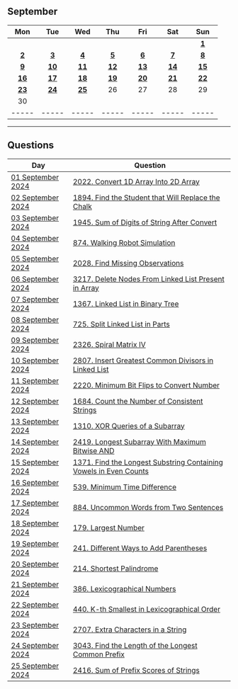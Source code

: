 September
---
| Mon | Tue | Wed | Thu | Fri | Sat | Sun |
| :---: | :---: | :---: | :---: | :---: | :---: | :---: |
|     |     |     |     |     |     | [**1**](01) |
| [**2**](02) | [**3**](03) | [**4**](04) | [**5**](05) | [**6**](06) | [**7**](07) | [**8**](08) |
| [**9**](09) | [**10**](10) | [**11**](11) | [**12**](12) | [**13**](13) | [**14**](14) | [**15**](15) |
| [**16**](16) | [**17**](17) | [**18**](18) | [**19**](19) | [**20**](20) | [**21**](21) | [**22**](22) |
| [**23**](23) | [**24**](24) | [**25**](25) | 26  | 27  | 28  | 29  |
| 30  |     |     |     |     |     |     |
| ----- | ----- | ----- | ----- | ----- | ----- | ----- |

---

Questions
---
| Day | Question |
| --- | --- |
| [01 September 2024](01) | [2022. Convert 1D Array Into 2D Array](https://leetcode.com/problems/convert-1d-array-into-2d-array) |
| [02 September 2024](02) | [1894. Find the Student that Will Replace the Chalk](https://leetcode.com/problems/find-the-student-that-will-replace-the-chalk) |
| [03 September 2024](03) | [1945. Sum of Digits of String After Convert](https://leetcode.com/problems/sum-of-digits-of-string-after-convert) |
| [04 September 2024](04) | [874. Walking Robot Simulation](https://leetcode.com/problems/walking-robot-simulation) |
| [05 September 2024](05) | [2028. Find Missing Observations](https://leetcode.com/problems/find-missing-observations) |
| [06 September 2024](06) | [3217. Delete Nodes From Linked List Present in Array](https://leetcode.com/problems/delete-nodes-from-linked-list-present-in-array) |
| [07 September 2024](07) | [1367. Linked List in Binary Tree](https://leetcode.com/problems/linked-list-in-binary-tree) |
| [08 September 2024](08) | [725. Split Linked List in Parts](https://leetcode.com/problems/split-linked-list-in-parts) |
| [09 September 2024](09) | [2326. Spiral Matrix IV](https://leetcode.com/problems/spiral-matrix-iv) |
| [10 September 2024](10) | [2807. Insert Greatest Common Divisors in Linked List](https://leetcode.com/problems/insert-greatest-common-divisors-in-linked-list) |
| [11 September 2024](11) | [2220. Minimum Bit Flips to Convert Number](https://leetcode.com/problems/minimum-bit-flips-to-convert-number) |
| [12 September 2024](12) | [1684. Count the Number of Consistent Strings](https://leetcode.com/problems/count-the-number-of-consistent-strings) |
| [13 September 2024](13) | [1310. XOR Queries of a Subarray](https://leetcode.com/problems/xor-queries-of-a-subarray) |
| [14 September 2024](14) | [2419. Longest Subarray With Maximum Bitwise AND](https://leetcode.com/problems/longest-subarray-with-maximum-bitwise-and) |
| [15 September 2024](15) | [1371. Find the Longest Substring Containing Vowels in Even Counts](https://leetcode.com/problems/find-the-longest-substring-containing-vowels-in-even-counts) |
| [16 September 2024](16) | [539. Minimum Time Difference](https://leetcode.com/problems/minimum-time-difference) |
| [17 September 2024](17) | [884. Uncommon Words from Two Sentences](https://leetcode.com/problems/uncommon-words-from-two-sentences) |
| [18 September 2024](18) | [179. Largest Number](https://leetcode.com/problems/largest-number) |
| [19 September 2024](19) | [241. Different Ways to Add Parentheses](https://leetcode.com/problems/different-ways-to-add-parentheses) |
| [20 September 2024](20) | [214. Shortest Palindrome](https://leetcode.com/problems/shortest-palindrome) |
| [21 September 2024](21) | [386. Lexicographical Numbers](https://leetcode.com/problems/lexicographical-numbers) |
| [22 September 2024](22) | [440. K-th Smallest in Lexicographical Order](https://leetcode.com/problems/k-th-smallest-in-lexicographical-order) |
| [23 September 2024](23) | [2707. Extra Characters in a String](https://leetcode.com/problems/extra-characters-in-a-string) |
| [24 September 2024](24) | [3043. Find the Length of the Longest Common Prefix](https://leetcode.com/problems/find-the-length-of-the-longest-common-prefix) |
| [25 September 2024](25) | [2416. Sum of Prefix Scores of Strings](https://leetcode.com/problems/sum-of-prefix-scores-of-strings) |

